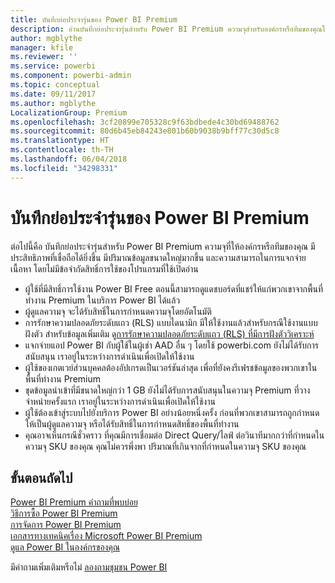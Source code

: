 ```yaml
---
title: บันทึกย่อประจำรุ่นของ Power BI Premium
description: อ่านบันทึกย่อประจำรุ่นสำหรับ Power BI Premium ความจุสำหรับองค์กรหรือทีมของคุณโดยเฉพาะ
author: mgblythe
manager: kfile
ms.reviewer: ''
ms.service: powerbi
ms.component: powerbi-admin
ms.topic: conceptual
ms.date: 09/11/2017
ms.author: mgblythe
LocalizationGroup: Premium
ms.openlocfilehash: 3cf20899e705328c9f63bdbede4c30bd69488762
ms.sourcegitcommit: 80d6b45eb84243e801b60b9038b9bff77c30d5c8
ms.translationtype: HT
ms.contentlocale: th-TH
ms.lasthandoff: 06/04/2018
ms.locfileid: "34298331"
---
```

# <a name="power-bi-premium-release-notes"></a>บันทึกย่อประจำรุ่นของ Power BI Premium
ต่อไปนี้คือ บันทึกย่อประจำรุ่นสำหรับ Power BI Premium ความจุที่ให้องค์กรหรือทีมของคุณ มีประสิทธิภาพที่เชื่อถือได้ยิ่งขึ้น มีปริมาณข้อมูลขนาดใหญ่มากขึ้น และความสามารถในการแจกจ่ายเนื้อหา โดยไม่มีข้อจำกัดสิทธิ์การใช้ของโปรแกรมที่ใช้เปิดอ่าน

* ผู้ใช้ที่มีสิทธิ์การใช้งาน Power BI Free ตอนนี้สามารถดูแดชบอร์ดที่แชร์ให้แก่พวกเขาจากพื้นที่ทำงาน Premium ในบริการ Power BI ได้แล้ว
* ผู้ดูแลความจุ จะได้รับสิทธิ์ในการกำหนดความจุโดยอัตโนมัติ
* การรักษาความปลอดภัยระดับแถว (RLS) แบบไดนามิก มีให้ใช้งานแล้วสำหรับกรณีใช้งานแบบฝังตัว สำหรับข้อมูลเพิ่มเติม ดู[การรักษาความปลอดภัยระดับแถว (RLS) ที่มีการฝังตัววิเคราะห์](developer/embedded-row-level-security.md)
* แจกจ่ายแอป Power BI กับผู้ใช้ในผู้เช่า AAD อื่น ๆ โดยใช้ powerbi.com ยังไม่ได้รับการสนับสนุน เราอยู่ในระหว่างการดำเนินเพื่อเปิดให้ใช้งาน
* ผู้ใช้ของเกตเวย์ส่วนบุคคลต้องอัปเกรดเป็นเวอร์ชันล่าสุด เพื่อที่ยังคงรีเฟรชข้อมูลของพวกเขาในพื้นที่ทำงาน Premium
* ชุดข้อมูลนำเข้าที่มีขนาดใหญ่กว่า 1 GB ยังไม่ได้รับการสนับสนุนในความจุ Premium ที่วางจำหน่ายครั้งแรก เราอยู่ในระหว่างการดำเนินเพื่อเปิดให้ใช้งาน
* ผู้ใช้ต้องเข้าสู่ระบบไปยังบริการ Power BI อย่างน้อยหนึ่งครั้ง ก่อนที่พวกเขาสามารถถูกกำหนดให้เป็นผู้ดูแลความจุ หรือได้รับสิทธิ์ในการกำหนดสิทธิ์ของพื้นที่ทำงาน
* คุณอาจเห็นกรณีชั่วคราว ที่คุณมีการเชื่อมต่อ Direct Query/ไลฟ์ ต่อวินาทีมากกว่าที่กำหนดในความจุ SKU ของคุณ คุณไม่ควรพึ่งพา ปริมาณที่เกินจากที่กำหนดในความจุ SKU ของคุณ

## <a name="next-steps"></a>ขั้นตอนถัดไป
[Power BI Premium คำถามที่พบบ่อย](service-premium-faq.md)  
[วิธีการซื้อ Power BI Premium](service-admin-premium-purchase.md)  
[การจัดการ Power BI Premium](service-admin-premium-manage.md)  
[เอกสารทางเทคนิคเรื่อง Microsoft Power BI Premium](https://aka.ms/pbipremiumwhitepaper)  
[ดูแล Power BI ในองค์กรของคุณ](service-admin-administering-power-bi-in-your-organization.md)  

มีคำถามเพิ่มเติมหรือไม่ [ลองถามชุมชน Power BI](https://community.powerbi.com/)

